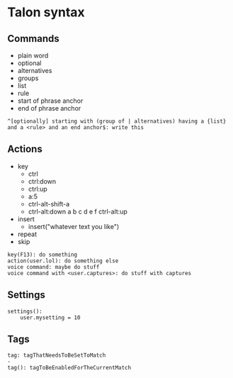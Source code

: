 Talon syntax
===========

Commands
---------

* plain word
* optional
* alternatives
* groups
* list
* rule
* start of phrase anchor
* end of phrase anchor

```talon
^[optionally] starting with (group of | alternatives) having a {list} and a <rule> and an end anchor$: write this
```


Actions
--------

* key
  - ctrl
  - ctrl:down
  - ctrl:up
  - a:5
  - ctrl-alt-shift-a
  - ctrl-alt:down a b c d e f ctrl-alt:up
* insert
  - insert("whatever text you like")
* repeat
* skip


```
key(F13): do something
action(user.lol): do something else
voice command: maybe do stuff
voice command with <user.captures>: do stuff with captures
```


Settings
---------

```
settings():
    user.mysetting = 10
```


Tags
------


```
tag: tagThatNeedsToBeSetToMatch
-
tag(): tagToBeEnabledForTheCurrentMatch
```
